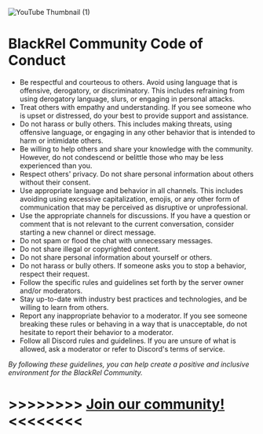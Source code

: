 ![YouTube Thumbnail (1)](https://user-images.githubusercontent.com/77285384/209733282-90307706-5837-4239-9f4c-6d746d32102d.png)

# BlackRel Community Code of Conduct

- Be respectful and courteous to others. Avoid using language that is offensive, derogatory, or discriminatory. This includes refraining from using derogatory language, slurs, or engaging in personal attacks.
- Treat others with empathy and understanding. If you see someone who is upset or distressed, do your best to provide support and assistance.
- Do not harass or bully others. This includes making threats, using offensive language, or engaging in any other behavior that is intended to harm or intimidate others.
- Be willing to help others and share your knowledge with the community. However, do not condescend or belittle those who may be less experienced than you.
- Respect others' privacy. Do not share personal information about others without their consent.
- Use appropriate language and behavior in all channels. This includes avoiding using excessive capitalization, emojis, or any other form of communication that may be perceived as disruptive or unprofessional.
- Use the appropriate channels for discussions. If you have a question or comment that is not relevant to the current conversation, consider starting a new channel or direct message.
- Do not spam or flood the chat with unnecessary messages.
- Do not share illegal or copyrighted content.
- Do not share personal information about yourself or others.
- Do not harass or bully others. If someone asks you to stop a behavior, respect their request.
- Follow the specific rules and guidelines set forth by the server owner and/or moderators.
- Stay up-to-date with industry best practices and technologies, and be willing to learn from others.
- Report any inappropriate behavior to a moderator. If you see someone breaking these rules or behaving in a way that is unacceptable, do not hesitate to report their behavior to a moderator.
- Follow all Discord rules and guidelines. If you are unsure of what is allowed, ask a moderator or refer to Discord's terms of service.

*By following these guidelines, you can help create a positive and inclusive environment for the BlackRel Community.*


# >>>>>>>> [Join our community!](https://docs.google.com/forms/d/e/1FAIpQLSeidgo7dYRQ8H3QQDfrGVbZq4nDBnnFeh8xeGCeCdi99LAKkg/viewform?usp=sf_link) <<<<<<<<
